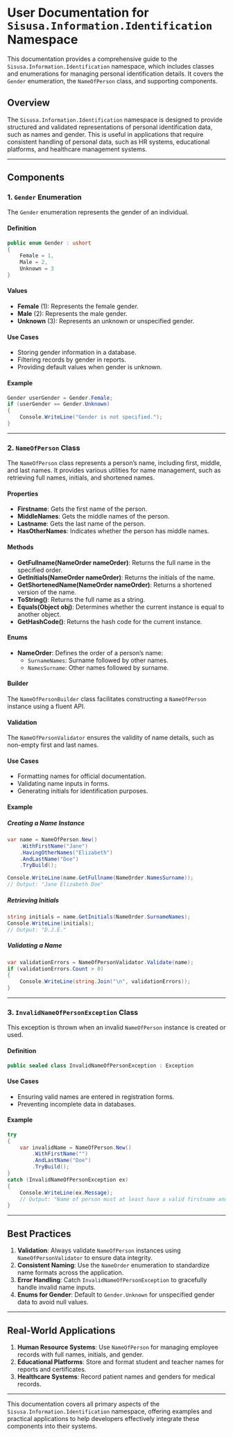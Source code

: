 # User Documentation for `Sisusa.Information.Identification` Namespace

This documentation provides a comprehensive guide to the `Sisusa.Information.Identification` namespace, which includes classes and enumerations for managing personal identification details. It covers the `Gender` enumeration, the `NameOfPerson` class, and supporting components.

## Overview
The `Sisusa.Information.Identification` namespace is designed to provide structured and validated representations of personal identification data, such as names and gender. This is useful in applications that require consistent handling of personal data, such as HR systems, educational platforms, and healthcare management systems.

---

## Components

### 1. `Gender` Enumeration
The `Gender` enumeration represents the gender of an individual.

#### Definition
```csharp
public enum Gender : ushort
{
    Female = 1,
    Male = 2,
    Unknown = 3
}
```

#### Values
- **Female** (1): Represents the female gender.
- **Male** (2): Represents the male gender.
- **Unknown** (3): Represents an unknown or unspecified gender.

#### Use Cases
- Storing gender information in a database.
- Filtering records by gender in reports.
- Providing default values when gender is unknown.

#### Example
```csharp
Gender userGender = Gender.Female;
if (userGender == Gender.Unknown)
{
    Console.WriteLine("Gender is not specified.");
}
```

---

### 2. `NameOfPerson` Class
The `NameOfPerson` class represents a person’s name, including first, middle, and last names. It provides various utilities for name management, such as retrieving full names, initials, and shortened names.

#### Properties
- **Firstname**: Gets the first name of the person.
- **MiddleNames**: Gets the middle names of the person.
- **Lastname**: Gets the last name of the person.
- **HasOtherNames**: Indicates whether the person has middle names.

#### Methods
- **GetFullname(NameOrder nameOrder)**: Returns the full name in the specified order.
- **GetInitials(NameOrder nameOrder)**: Returns the initials of the name.
- **GetShortenedName(NameOrder nameOrder)**: Returns a shortened version of the name.
- **ToString()**: Returns the full name as a string.
- **Equals(Object obj)**: Determines whether the current instance is equal to another object.
- **GetHashCode()**: Returns the hash code for the current instance.

#### Enums
- **NameOrder**: Defines the order of a person’s name:
    - `SurnameNames`: Surname followed by other names.
    - `NamesSurname`: Other names followed by surname.

#### Builder
The `NameOfPersonBuilder` class facilitates constructing a `NameOfPerson` instance using a fluent API.

#### Validation
The `NameOfPersonValidator` ensures the validity of name details, such as non-empty first and last names.

#### Use Cases
- Formatting names for official documentation.
- Validating name inputs in forms.
- Generating initials for identification purposes.

#### Example
##### Creating a Name Instance
```csharp
var name = NameOfPerson.New()
    .WithFirstName("Jane")
    .HavingOtherNames("Elizabeth")
    .AndLastName("Doe")
    .TryBuild();

Console.WriteLine(name.GetFullname(NameOrder.NamesSurname));
// Output: "Jane Elizabeth Doe"
```

##### Retrieving Initials
```csharp
string initials = name.GetInitials(NameOrder.SurnameNames);
Console.WriteLine(initials);
// Output: "D.J.E."
```

##### Validating a Name
```csharp
var validationErrors = NameOfPersonValidator.Validate(name);
if (validationErrors.Count > 0)
{
    Console.WriteLine(string.Join("\n", validationErrors));
}
```

---

### 3. `InvalidNameOfPersonException` Class
This exception is thrown when an invalid `NameOfPerson` instance is created or used.

#### Definition
```csharp
public sealed class InvalidNameOfPersonException : Exception
```

#### Use Cases
- Ensuring valid names are entered in registration forms.
- Preventing incomplete data in databases.

#### Example
```csharp
try
{
    var invalidName = NameOfPerson.New()
        .WithFirstName("")
        .AndLastName("Doe")
        .TryBuild();
}
catch (InvalidNameOfPersonException ex)
{
    Console.WriteLine(ex.Message);
    // Output: "Name of person must at least have a valid firstname and surname."
}
```

---

## Best Practices
1. **Validation**: Always validate `NameOfPerson` instances using `NameOfPersonValidator` to ensure data integrity.
2. **Consistent Naming**: Use the `NameOrder` enumeration to standardize name formats across the application.
3. **Error Handling**: Catch `InvalidNameOfPersonException` to gracefully handle invalid name inputs.
4. **Enums for Gender**: Default to `Gender.Unknown` for unspecified gender data to avoid null values.

---

## Real-World Applications
1. **Human Resource Systems**: Use `NameOfPerson` for managing employee records with full names, initials, and gender.
2. **Educational Platforms**: Store and format student and teacher names for reports and certificates.
3. **Healthcare Systems**: Record patient names and genders for medical records.

---

This documentation covers all primary aspects of the `Sisusa.Information.Identification` namespace, offering examples and practical applications to help developers effectively integrate these components into their systems.

